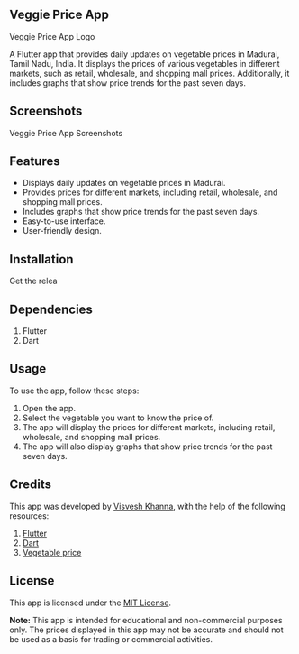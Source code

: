 ## Veggie Price App
Veggie Price App Logo

A Flutter app that provides daily updates on vegetable prices in Madurai, Tamil Nadu, India. It displays the prices of various vegetables in different markets, such as retail, wholesale, and shopping mall prices. Additionally, it includes graphs that show price trends for the past seven days.

## Screenshots
Veggie Price App Screenshots

## Features
- Displays daily updates on vegetable prices in Madurai.
- Provides prices for different markets, including retail, wholesale, and shopping mall prices.
- Includes graphs that show price trends for the past seven days.
- Easy-to-use interface.
- User-friendly design.

## Installation
Get the relea


## Dependencies
1. Flutter
2. Dart

## Usage
To use the app, follow these steps:

1. Open the app.
2. Select the vegetable you want to know the price of.
3. The app will display the prices for different markets, including retail, wholesale, and shopping mall prices.
4. The app will also display graphs that show price trends for the past seven days.

## Credits
This app was developed by [Visvesh Khanna](https://github.com/visveshkhanna), with the help of the following resources:

1. [Flutter](https://docs.flutter.dev)
2. [Dart](https://dart.dev/guides)
3. [Vegetable price](http://vegetablemarketprice.com/) 

## License
This app is licensed under the [MIT License](https://raw.githubusercontent.com/visveshkhanna/vegetablepriceapp/main/LICENSE).

**Note:** This app is intended for educational and non-commercial purposes only. The prices displayed in this app may not be accurate and should not be used as a basis for trading or commercial activities.
